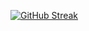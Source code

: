 [![GitHub Streak](http://github-readme-streak-stats.herokuapp.com?user=Snasgul&theme=noctis-minimus&date_format=j%20M%5B%20Y%5D)](https://git.io/streak-stats)
